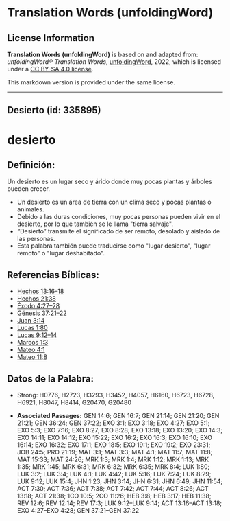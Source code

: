 # Translation Words (unfoldingWord)

## License Information

**Translation Words (unfoldingWord)** is based on and adapted from: _unfoldingWord® Translation Words_, [unfoldingWord](https://unfoldingword.org/utw), 2022, which is licensed under a [CC BY-SA 4.0 license](https://creativecommons.org/licenses/by-sa/4.0/legalcode.en).

This markdown version is provided under the same license.



--------------------------------

## Desierto (id: 335895)

desierto
========

Definición:
-----------

Un desierto es un lugar seco y árido donde muy pocas plantas y árboles pueden crecer.

* Un desierto es un área de tierra con un clima seco y pocas plantas o animales.
* Debido a las duras condiciones, muy pocas personas pueden vivir en el desierto, por lo que también se le llama "tierra salvaje".
* “Desierto” transmite el significado de ser remoto, desolado y aislado de las personas.
* Esta palabra también puede traducirse como "lugar desierto", "lugar remoto" o "lugar deshabitado".

Referencias Bíblicas:
---------------------

* [Hechos 13:16–18](https://ref.ly/Acts13:16-Acts13:18)
* [Hechos 21:38](https://ref.ly/Acts21:38)
* [Éxodo 4:27–28](https://ref.ly/Exod4:27-Exod4:28)
* [Génesis 37:21–22](https://ref.ly/Gen37:21-Gen37:22)
* [Juan 3:14](https://ref.ly/John3:14)
* [Lucas 1:80](https://ref.ly/Luke1:80)
* [Lucas 9:12–14](https://ref.ly/Luke9:12-Luke9:14)
* [Marcos 1:3](https://ref.ly/Mark1:3)
* [Mateo 4:1](https://ref.ly/Matt4:1)
* [Mateo 11:8](https://ref.ly/Matt11:8)

Datos de la Palabra:
--------------------

* Strong: H0776, H2723, H3293, H3452, H4057, H6160, H6723, H6728, H6921, H8047, H8414, G20470, G20480

* **Associated Passages:** GEN 14:6; GEN 16:7; GEN 21:14; GEN 21:20; GEN 21:21; GEN 36:24; GEN 37:22; EXO 3:1; EXO 3:18; EXO 4:27; EXO 5:1; EXO 5:3; EXO 7:16; EXO 8:27; EXO 8:28; EXO 13:18; EXO 13:20; EXO 14:3; EXO 14:11; EXO 14:12; EXO 15:22; EXO 16:2; EXO 16:3; EXO 16:10; EXO 16:14; EXO 16:32; EXO 17:1; EXO 18:5; EXO 19:1; EXO 19:2; EXO 23:31; JOB 24:5; PRO 21:19; MAT 3:1; MAT 3:3; MAT 4:1; MAT 11:7; MAT 11:8; MAT 15:33; MAT 24:26; MRK 1:3; MRK 1:4; MRK 1:12; MRK 1:13; MRK 1:35; MRK 1:45; MRK 6:31; MRK 6:32; MRK 6:35; MRK 8:4; LUK 1:80; LUK 3:2; LUK 3:4; LUK 4:1; LUK 4:42; LUK 5:16; LUK 7:24; LUK 8:29; LUK 9:12; LUK 15:4; JHN 1:23; JHN 3:14; JHN 6:31; JHN 6:49; JHN 11:54; ACT 7:30; ACT 7:36; ACT 7:38; ACT 7:42; ACT 7:44; ACT 8:26; ACT 13:18; ACT 21:38; 1CO 10:5; 2CO 11:26; HEB 3:8; HEB 3:17; HEB 11:38; REV 12:6; REV 12:14; REV 17:3; LUK 9:12–LUK 9:14; ACT 13:16–ACT 13:18; EXO 4:27–EXO 4:28; GEN 37:21–GEN 37:22

